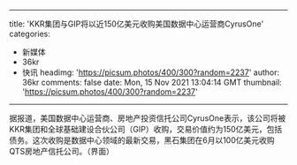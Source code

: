 
---
title: 'KKR集团与GIP将以近150亿美元收购美国数据中心运营商CyrusOne'
categories: 
 - 新媒体
 - 36kr
 - 快讯
headimg: 'https://picsum.photos/400/300?random=2237'
author: 36kr
comments: false
date: Mon, 15 Nov 2021 13:04:14 GMT
thumbnail: 'https://picsum.photos/400/300?random=2237'
---

<div>   
据报道，美国数据中心运营商、房地产投资信托公司CyrusOne表示，该公司将被KKR集团和全球基础建设合伙公司（GIP）收购，交易价值约为150亿美元，包括债务。这次收购是数据中心领域的最新交易，黑石集团在6月以100亿美元收购QTS房地产信托公司。（界面）  
</div>
            